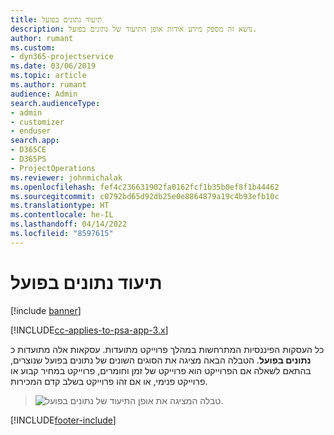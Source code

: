 ```yaml
---
title: תיעוד נתונים בפועל
description: נושא זה מספק מידע אודות אופן התיעוד של נתונים בפועל.
author: rumant
ms.custom:
- dyn365-projectservice
ms.date: 03/06/2019
ms.topic: article
ms.author: rumant
audience: Admin
search.audienceType:
- admin
- customizer
- enduser
search.app:
- D365CE
- D365PS
- ProjectOperations
ms.reviewer: johnmichalak
ms.openlocfilehash: fef4c236631902fa0162fcf1b35b0ef8f1b44462
ms.sourcegitcommit: c0792bd65d92db25e0e8864879a19c4b93efb10c
ms.translationtype: HT
ms.contentlocale: he-IL
ms.lasthandoff: 04/14/2022
ms.locfileid: "8597615"
---
```

# <a name="recording-actuals"></a>תיעוד נתונים בפועל 

[!include [banner](../includes/psa-now-project-operations.md)]

[!INCLUDE[cc-applies-to-psa-app-3.x](../includes/cc-applies-to-psa-app-3x.md)]

כל העסקות הפיננסיות המתרחשות במהלך פרוייקט מתועדות. עסקאות אלה מתועדות כ **נתונים בפועל**. הטבלה הבאה מציגה את הסוגים השונים של נתונים בפועל שנוצרים, בהתאם לשאלה אם הפרוייקט הוא פרוייקט של זמן וחומרים, פרוייקט במחיר קבוע או פרוייקט פנימי, או אם זהו פרוייקט בשלב קדם המכירות.

> ![טבלה המציגה את אופן התיעוד של נתונים בפועל.](media/advanced-table2.png)


[!INCLUDE[footer-include](../includes/footer-banner.md)]
